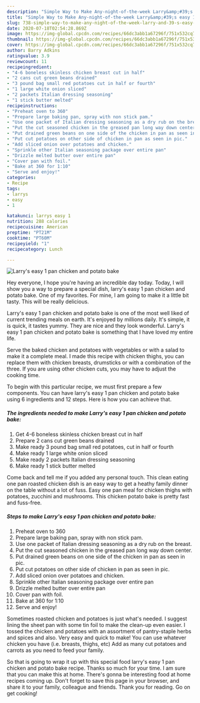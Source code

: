 ```yaml
---
description: "Simple Way to Make Any-night-of-the-week Larry&amp;#39;s easy 1 pan chicken and potato bake"
title: "Simple Way to Make Any-night-of-the-week Larry&amp;#39;s easy 1 pan chicken and potato bake"
slug: 738-simple-way-to-make-any-night-of-the-week-larry-and-39-s-easy-1-pan-chicken-and-potato-bake
date: 2020-07-18T02:54:28.869Z
image: https://img-global.cpcdn.com/recipes/66dc3abb1a67296f/751x532cq70/larrys-easy-1-pan-chicken-and-potato-bake-recipe-main-photo.jpg
thumbnail: https://img-global.cpcdn.com/recipes/66dc3abb1a67296f/751x532cq70/larrys-easy-1-pan-chicken-and-potato-bake-recipe-main-photo.jpg
cover: https://img-global.cpcdn.com/recipes/66dc3abb1a67296f/751x532cq70/larrys-easy-1-pan-chicken-and-potato-bake-recipe-main-photo.jpg
author: Barry Adkins
ratingvalue: 3.9
reviewcount: 11
recipeingredient:
- "4-6 boneless skinless chicken breast cut in half"
- "2 cans cut green beans drained"
- "3 pound bag small red potatoes cut in half or fourth"
- "1 large white onion sliced"
- "2 packets Italian dressing seasoning"
- "1 stick butter melted"
recipeinstructions:
- "Preheat oven to 360"
- "Prepare large baking pan, spray with non stick pam."
- "Use one packet of Italian dressing seasoning as a dry rub on the breast."
- "Put the cut seasoned chicken in the greased pan long way down center."
- "Put drained green beans on one side of the chicken in pan as seen in pic."
- "Put cut potatoes on other side of chicken in pan as seen in pic."
- "Add sliced onion over potatoes and chicken."
- "Sprinkle other Italian seasoning package over entire pan"
- "Drizzle melted butter over entire pan"
- "Cover pan with foil."
- "Bake at 360 for 1:10"
- "Serve and enjoy!"
categories:
- Recipe
tags:
- larrys
- easy
- 1

katakunci: larrys easy 1 
nutrition: 288 calories
recipecuisine: American
preptime: "PT21M"
cooktime: "PT60M"
recipeyield: "1"
recipecategory: Lunch

---
```



![Larry&#39;s easy 1 pan chicken and potato bake](https://img-global.cpcdn.com/recipes/66dc3abb1a67296f/751x532cq70/larrys-easy-1-pan-chicken-and-potato-bake-recipe-main-photo.jpg)

Hey everyone, I hope you're having an incredible day today. Today, I will show you a way to prepare a special dish, larry&#39;s easy 1 pan chicken and potato bake. One of my favorites. For mine, I am going to make it a little bit tasty. This will be really delicious.

Larry&#39;s easy 1 pan chicken and potato bake is one of the most well liked of current trending meals on earth. It's enjoyed by millions daily. It's simple, it is quick, it tastes yummy. They are nice and they look wonderful. Larry&#39;s easy 1 pan chicken and potato bake is something that I have loved my entire life.

Serve the baked chicken and potatoes with vegetables or with a salad to make it a complete meal. I made this recipe with chicken thighs, you can replace them with chicken breasts, drumsticks or with a combination of the three. If you are using other chicken cuts, you may have to adjust the cooking time.


To begin with this particular recipe, we must first prepare a few components. You can have larry&#39;s easy 1 pan chicken and potato bake using 6 ingredients and 12 steps. Here is how you can achieve that.

<!--inarticleads1-->

##### The ingredients needed to make Larry&#39;s easy 1 pan chicken and potato bake:

1. Get 4-6 boneless skinless chicken breast cut in half
1. Prepare 2 cans cut green beans drained
1. Make ready 3 pound bag small red potatoes, cut in half or fourth
1. Make ready 1 large white onion sliced
1. Make ready 2 packets Italian dressing seasoning
1. Make ready 1 stick butter melted


Come back and tell me if you added any personal touch. This clean eating one pan roasted chicken dish is an easy way to get a heathy family dinner on the table without a lot of fuss. Easy one pan meal for chicken thighs with potatoes, zucchini and mushrooms. This chicken potato bake is pretty fast and fuss-free. 

<!--inarticleads2-->

##### Steps to make Larry&#39;s easy 1 pan chicken and potato bake:

1. Preheat oven to 360
1. Prepare large baking pan, spray with non stick pam.
1. Use one packet of Italian dressing seasoning as a dry rub on the breast.
1. Put the cut seasoned chicken in the greased pan long way down center.
1. Put drained green beans on one side of the chicken in pan as seen in pic.
1. Put cut potatoes on other side of chicken in pan as seen in pic.
1. Add sliced onion over potatoes and chicken.
1. Sprinkle other Italian seasoning package over entire pan
1. Drizzle melted butter over entire pan
1. Cover pan with foil.
1. Bake at 360 for 1:10
1. Serve and enjoy!


Sometimes roasted chicken and potatoes is just what&#39;s needed. I suggest lining the sheet pan with some tin foil to make the clean-up even easier. I tossed the chicken and potatoes with an assortment of pantry-staple herbs and spices and also. Very easy and quick to make! You can use whatever chicken you have (i.e. breasts, thighs, etc) Add as many cut potatoes and carrots as you need to feed your family. 

So that is going to wrap it up with this special food larry&#39;s easy 1 pan chicken and potato bake recipe. Thanks so much for your time. I am sure that you can make this at home. There's gonna be interesting food at home recipes coming up. Don't forget to save this page in your browser, and share it to your family, colleague and friends. Thank you for reading. Go on get cooking!
